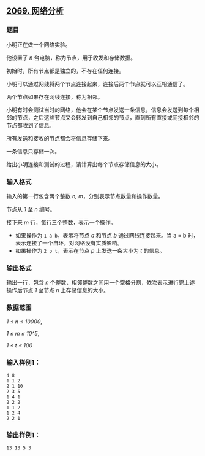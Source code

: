 ## [2069. 网络分析](https://www.acwing.com/problem/content/2071/)

### 题目

小明正在做一个网络实验。

他设置了 *n* 台电脑，称为节点，用于收发和存储数据。

初始时，所有节点都是独立的，不存在任何连接。

小明可以通过网线将两个节点连接起来，连接后两个节点就可以互相通信了。

两个节点如果存在网线连接，称为相邻。

小明有时会测试当时的网络，他会在某个节点发送一条信息，信息会发送到每个相邻的节点，之后这些节点又会转发到自己相邻的节点，直到所有直接或间接相邻的节点都收到了信息。

所有发送和接收的节点都会将信息存储下来。

一条信息只存储一次。

给出小明连接和测试的过程，请计算出每个节点存储信息的大小。

### 输入格式

输入的第一行包含两个整数 *n, m*，分别表示节点数量和操作数量。

节点从 *1* 至 *n* 编号。

接下来 *m* 行，每行三个整数，表示一个操作。

- 如果操作为 `1 a b`，表示将节点 *a* 和节点 *b* 通过网线连接起来。当 a = b 时，表示连接了一个自环，对网络没有实质影响。
- 如果操作为 `2 p t`，表示在节点 *p* 上发送一条大小为 *t* 的信息。

### 输出格式

输出一行，包含 *n* 个整数，相邻整数之间用一个空格分割，依次表示进行完上述操作后节点 *1* 至节点 *n* 上存储信息的大小。

### 数据范围

*1 ≤ n ≤ 10000*,

*1 ≤ m ≤ 10^5*,

*1 ≤ t ≤ 100*

### 输入样例1：

```
4 8
1 1 2
2 1 10
2 3 5
1 4 1
2 2 2
1 1 2
1 2 4
2 2 1
```

### 输出样例1：

```
13 13 5 3
```
